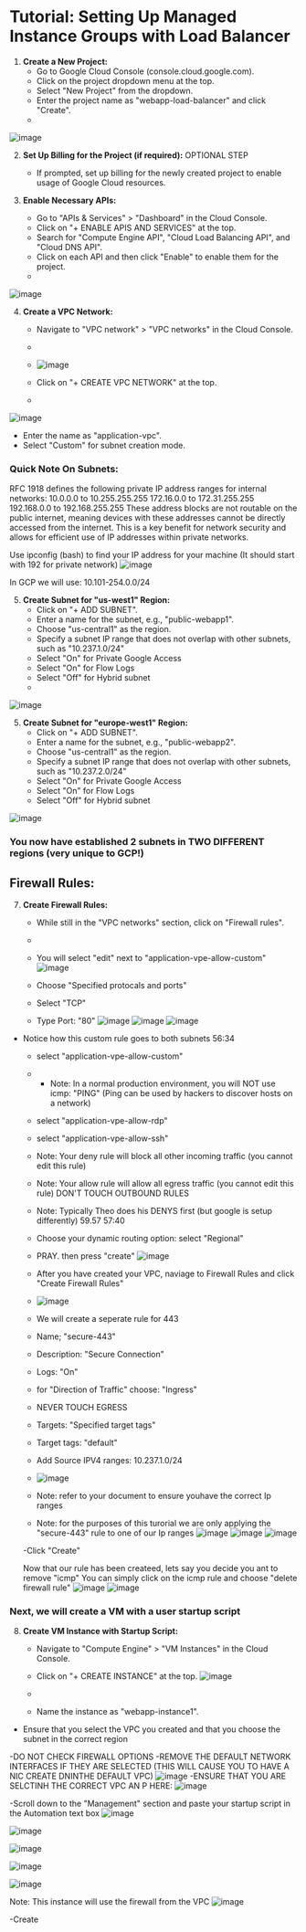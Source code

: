 # Tutorial: Setting Up Managed Instance Groups with Load Balancer

1. **Create a New Project:**
   - Go to Google Cloud Console (console.cloud.google.com).
   - Click on the project dropdown menu at the top.
   - Select "New Project" from the dropdown.
   - Enter the project name as "webapp-load-balancer" and click "Create".
   - 
![image](https://github.com/mindmotivate/GCP_private/assets/130941970/9541751b-0639-4ae3-b07f-3e2ac0ca9a4e)


2. **Set Up Billing for the Project (if required):** OPTIONAL STEP
   - If prompted, set up billing for the newly created project to enable usage of Google Cloud resources.

3. **Enable Necessary APIs:**
   - Go to "APIs & Services" > "Dashboard" in the Cloud Console.
   - Click on "+ ENABLE APIS AND SERVICES" at the top.
   - Search for "Compute Engine API", "Cloud Load Balancing API", and "Cloud DNS API".
   - Click on each API and then click "Enable" to enable them for the project.
   - 
![image](https://github.com/mindmotivate/GCP_private/assets/130941970/6a9f65b5-d907-44e3-bef8-f5b40a861fa3)

4. **Create a VPC Network:**
   - Navigate to "VPC network" > "VPC networks" in the Cloud Console.
   - 
   - ![image](https://github.com/mindmotivate/GCP_private/assets/130941970/1f516bb8-5973-463a-af6b-e94253ef93c3)

   - Click on "+ CREATE VPC NETWORK" at the top.
   - 
  ![image](https://github.com/mindmotivate/GCP_private/assets/130941970/1421f44c-46e1-49b2-9348-03cc1fae7402)

   - Enter the name as "application-vpc".
   - Select "Custom" for subnet creation mode.
  
### Quick Note On Subnets:
RFC 1918 defines the following private IP address ranges for internal networks:
10.0.0.0 to 10.255.255.255
172.16.0.0 to 172.31.255.255
192.168.0.0 to 192.168.255.255
These address blocks are not routable on the public internet, meaning devices with these addresses cannot be directly accessed from the internet. 
This is a key benefit for network security and allows for efficient use of IP addresses within private networks.

Use ipconfig (bash) to find your IP address for your machine (It should start with 192 for private network)
![image](https://github.com/mindmotivate/GCP_private/assets/130941970/8a213795-2a5f-4d6d-8478-6276bf458684)

In GCP we will use: 10.101-254.0.0/24


5. **Create Subnet for "us-west1" Region:**
   - Click on "+ ADD SUBNET".
   - Enter a name for the subnet, e.g., "public-webapp1".
   - Choose "us-central1" as the region.
   - Specify a subnet IP range that does not overlap with other subnets, such as "10.237.1.0/24"
   - Select "On" for Private Google Access
   - Select "On" for Flow Logs
   - Select "Off" for Hybrid subnet
   - 
![image](https://github.com/mindmotivate/GCP_private/assets/130941970/cfb702a4-6052-43d5-8e22-dd01d7e0d177)


5. **Create Subnet for "europe-west1" Region:**
   - Click on "+ ADD SUBNET".
   - Enter a name for the subnet, e.g., "public-webapp2".
   - Choose "us-central1" as the region.
   - Specify a subnet IP range that does not overlap with other subnets, such as "10.237.2.0/24"
   - Select "On" for Private Google Access
   - Select "On" for Flow Logs
   - Select "Off" for Hybrid subnet

![image](https://github.com/mindmotivate/GCP_private/assets/130941970/c1e454ba-fa61-4456-8384-0d194b8c8e87)

### You now have established 2 subnets in TWO DIFFERENT regions (very unique to GCP!)


## Firewall Rules:
7. **Create Firewall Rules:**
   - While still in the "VPC networks" section, click on "Firewall rules".
   - 
   - You will select "edit" next to "application-vpe-allow-custom"
    ![image](https://github.com/mindmotivate/GCP_private/assets/130941970/8757c039-c86a-4c11-86df-91e7e9f811be)

   - Choose "Specified protocals and ports"
   - Select "TCP"
   - Type Port: "80"
  ![image](https://github.com/mindmotivate/GCP_private/assets/130941970/608fcefc-7dbc-4421-84a9-48d7b86b1413)
![image](https://github.com/mindmotivate/GCP_private/assets/130941970/792a9a2f-8892-41cb-9796-ebe86721eb20)
![image](https://github.com/mindmotivate/GCP_private/assets/130941970/7cc8dfb7-4c3a-4863-81d6-f65a9ad7f855)

* Notice how this custom rule goes to both subnets
   56:34
  - select "application-vpe-allow-custom"
  - - Note: In a normal production environment, you will NOT use icmp: "PING" (Ping can be used by hackers to discover hosts on a network)
   - select "application-vpe-allow-rdp"
   - select "application-vpe-allow-ssh"
 
   - Note: Your deny rule will block all other incoming traffic (you cannot edit this rule)
   - Note: Your allow rule will allow all egress traffic (you cannot edit this rule) DON'T TOUCH OUTBOUND RULES
   - Note: Typically Theo does his DENYS first (but google is setup differently)
59.57
57:40

   - Choose your dynamic routing option: select "Regional"
   - PRAY. then press "create"
  ![image](https://github.com/mindmotivate/GCP_private/assets/130941970/e9fbc611-89e4-469f-a558-316d2874f4a5)

   - After you have created your VPC, naviage to Firewall Rules and click "Create Firewall Rules"
   - ![image](https://github.com/mindmotivate/GCP_private/assets/130941970/c48aee9f-575e-4320-a2fa-7cbe0ea979dc)
   - We will create a seperate rule for 443
   - Name; "secure-443"
   - Description: "Secure Connection"
   - Logs: "On"
   - for "Direction of Traffic" choose: "Ingress"
   - NEVER TOUCH EGRESS
   - Targets: "Specified target tags"
   - Target tags: "default"
   - Add Source IPV4 ranges: 10.237.1.0/24
   - ![image](https://github.com/mindmotivate/GCP_private/assets/130941970/46787fe4-948d-478a-9122-5c1e8c592d48)

   - Note: refer to your document to ensure youhave the correct Ip ranges
   - Note: for the purposes of this turorial we are only applying the "secure-443" rule to one of our Ip ranges
![image](https://github.com/mindmotivate/GCP_private/assets/130941970/9b0974d0-b755-4d9d-a4f4-760f63a6ad0f)
![image](https://github.com/mindmotivate/GCP_private/assets/130941970/79b7f342-8a49-4542-88a8-d93b9b05843b)
![image](https://github.com/mindmotivate/GCP_private/assets/130941970/c4385494-61b0-4a26-ba2e-f6b893f73e29)

   -Click "Create"

  Now that our rule has been createed, lets say you decide you ant to remove "icmp"
  You can simply click on the icmp rule and choose "delete firewall rule"
![image](https://github.com/mindmotivate/GCP_private/assets/130941970/d1cf4fee-5077-48e2-92ca-38628cac6232)
![image](https://github.com/mindmotivate/GCP_private/assets/130941970/edd033a7-6dcf-48b5-8224-4b555e563735)

### Next, we will create a VM with a user startup script

8. **Create VM Instance with Startup Script:**
   - Navigate to "Compute Engine" > "VM Instances" in the Cloud Console.
   - Click on "+ CREATE INSTANCE" at the top.
  ![image](https://github.com/mindmotivate/GCP_private/assets/130941970/12d4e15a-95dd-4cd2-be54-67418242b4c8)

   - 
   - Name the instance as "webapp-instance1".

- Ensure that you select the VPC you created and that you choose the subnet in the correct region

-DO NOT CHECK FIREWALL OPTIONS
-REMOVE THE DEFAULT NETWORK INTERFACES IF THEY ARE SELECTED (THIS WILL CAUSE YOU TO HAVE A NIC CREATE DNINTHE DEFAULT VPC)
![image](https://github.com/mindmotivate/GCP_private/assets/130941970/89b428b0-92d8-4c17-8544-e19a5d7b85e3)
-ENSURE THAT YOU ARE SELCTINH THE CORRECT VPC AN P HERE:
![image](https://github.com/mindmotivate/GCP_private/assets/130941970/093ffa99-d28a-4074-a481-d3f322c31986)



-Scroll down to the "Management" section and paste your startup script in the Automation text box
![image](https://github.com/mindmotivate/GCP_private/assets/130941970/e2680e03-043a-447f-8158-d5ac72bcb480)

![image](https://github.com/mindmotivate/GCP_private/assets/130941970/ffbb143d-4853-4fee-928f-e0bff465a5ff)

![image](https://github.com/mindmotivate/GCP_private/assets/130941970/79eb1039-23bb-4ac9-940a-cc27d4e7a1dc)

![image](https://github.com/mindmotivate/GCP_private/assets/130941970/bd0b1301-08b4-4c55-a8c6-250b0b7f590d)

![image](https://github.com/mindmotivate/GCP_private/assets/130941970/5a1e8e7d-d711-421c-875b-482749af4161)

Note: This instance will use the firewall from the VPC
![image](https://github.com/mindmotivate/GCP_private/assets/130941970/f0f5fb47-b57d-4a54-b0b1-8886dee65089)

-Create

